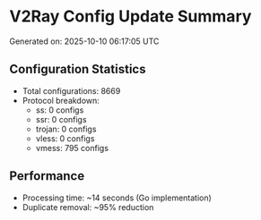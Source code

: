 # V2Ray Config Update Summary
Generated on: 2025-10-10 06:17:05 UTC

## Configuration Statistics
- Total configurations: 8669
- Protocol breakdown:
  - ss: 0 configs
  - ssr: 0 configs
  - trojan: 0 configs
  - vless: 0 configs
  - vmess: 795 configs

## Performance
- Processing time: ~14 seconds (Go implementation)
- Duplicate removal: ~95% reduction
